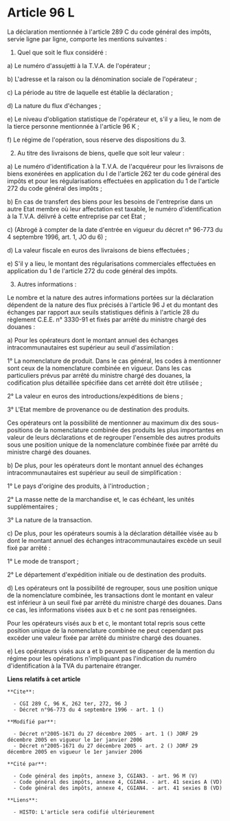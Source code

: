 # Article 96 L

La déclaration mentionnée à l'article 289 C du code général des impôts, servie ligne par ligne, comporte les mentions
suivantes :

1. Quel que soit le flux considéré :

a) Le numéro d'assujetti à la T.V.A. de l'opérateur ;

b) L'adresse et la raison ou la dénomination sociale de l'opérateur ;

c) La période au titre de laquelle est établie la déclaration ;

d) La nature du flux d'échanges ;

e) Le niveau d'obligation statistique de l'opérateur et, s'il y a lieu, le nom de la tierce personne mentionnée à l'article
96 K ;

f) Le régime de l'opération, sous réserve des dispositions du 3.

2. Au titre des livraisons de biens, quelle que soit leur valeur :

a) Le numéro d'identification à la T.V.A. de l'acquéreur pour les livraisons de biens exonérées en application du I de
l'article 262 ter du code général des impôts et pour les régularisations effectuées en application du 1 de l'article 272 du
code général des impôts ;

b) En cas de transfert des biens pour les besoins de l'entreprise dans un autre Etat membre où leur affectation est taxable,
le numéro d'identification à la T.V.A. délivré à cette entreprise par cet Etat ;

c) (Abrogé à compter de la date d'entrée en vigueur du décret n° 96-773 du 4 septembre 1996, art. 1, JO du 6) ;

d) La valeur fiscale en euros des livraisons de biens effectuées ;

e) S'il y a lieu, le montant des régularisations commerciales effectuées en application du 1 de l'article 272 du code général
des impôts.

3. Autres informations :

Le nombre et la nature des autres informations portées sur la déclaration dépendent de la nature des flux précisés à
l'article 96 J et du montant des échanges par rapport aux seuils statistiques définis à l'article 28 du règlement C.E.E. n°
3330-91 et fixés par arrêté du ministre chargé des douanes :

a) Pour les opérateurs dont le montant annuel des échanges intracommunautaires est supérieur au seuil d'assimilation :

1° La nomenclature de produit. Dans le cas général, les codes à mentionner sont ceux de la nomenclature combinée en vigueur.
Dans les cas particuliers prévus par arrêté du ministre chargé des douanes, la codification plus détaillée spécifiée dans cet
arrêté doit être utilisée ;

2° La valeur en euros des introductions/expéditions de biens ;

3° L'Etat membre de provenance ou de destination des produits.

Ces opérateurs ont la possibilité de mentionner au maximum dix des sous-positions de la nomenclature combinée des produits
les plus importantes en valeur de leurs déclarations et de regrouper l'ensemble des autres produits sous une position unique
de la nomenclature combinée fixée par arrêté du ministre chargé des douanes.

b) De plus, pour les opérateurs dont le montant annuel des échanges intracommunautaires est supérieur au seuil de
simplification :

1° Le pays d'origine des produits, à l'introduction ;

2° La masse nette de la marchandise et, le cas échéant, les unités supplémentaires ;

3° La nature de la transaction.

c) De plus, pour les opérateurs soumis à la déclaration détaillée visée au b dont le montant annuel des échanges
intracommunautaires excède un seuil fixé par arrêté :

1° Le mode de transport ;

2° Le département d'expédition initiale ou de destination des produits.

d) Les opérateurs ont la possibilité de regrouper, sous une position unique de la nomenclature combinée, les transactions
dont le montant en valeur est inférieur à un seuil fixé par arrêté du ministre chargé des douanes. Dans ce cas, les
informations visées aux b et c ne sont pas renseignées.

Pour les opérateurs visés aux b et c, le montant total repris sous cette position unique de la nomenclature combinée ne peut
cependant pas excéder une valeur fixée par arrêté du ministre chargé des douanes.

e) Les opérateurs visés aux a et b peuvent se dispenser de la mention du régime pour les opérations n'impliquant pas
l'indication du numéro d'identification à la TVA du partenaire étranger.

**Liens relatifs à cet article**

	**Cite**:

	  - CGI 289 C, 96 K, 262 ter, 272, 96 J
	  - Décret n°96-773 du 4 septembre 1996 - art. 1 ()

	**Modifié par**:

	  - Décret n°2005-1671 du 27 décembre 2005 - art. 1 () JORF 29 décembre 2005 en vigueur le 1er janvier 2006
	  - Décret n°2005-1671 du 27 décembre 2005 - art. 2 () JORF 29 décembre 2005 en vigueur le 1er janvier 2006

	**Cité par**:

	  - Code général des impôts, annexe 3, CGIAN3. - art. 96 M (V)
	  - Code général des impôts, annexe 4, CGIAN4. - art. 41 sexies A (VD)
	  - Code général des impôts, annexe 4, CGIAN4. - art. 41 sexies B (VD)

	**Liens**:

	  - HISTO: L'article sera codifié ultérieurement
